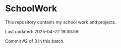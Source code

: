 # SchoolWork

This repository contains my school work and projects.

Last updated: 2025-04-22 19:30:59

Commit #2 of 3 in this batch.